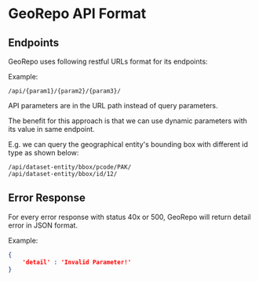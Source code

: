 # GeoRepo API Format

## Endpoints

GeoRepo uses following restful URLs format for its endpoints:

Example:

```text
/api/{param1}/{param2}/{param3}/
```

API parameters are in the URL path instead of query parameters.

The benefit for this approach is that we can use dynamic parameters with its value in same endpoint.

E.g. we can query the geographical entity's bounding box with different id type as shown below:

```text
/api/dataset-entity/bbox/pcode/PAK/
/api/dataset-entity/bbox/id/12/
```

## Error Response

For every error response with status 40x or 500, GeoRepo will return detail error in JSON format.

Example:

```json
{
    'detail' : 'Invalid Parameter!'
}
```
